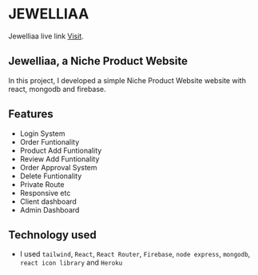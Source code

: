 # JEWELLIAA

Jewelliaa live link [Visit](https://travelzen-5b237.web.app/).

## Jewelliaa, a Niche Product Website

In this project, I developed a simple Niche Product Website website with react, mongodb and firebase.

## Features
* Login System
* Order Funtionality
* Product Add Funtionality
* Review Add Funtionality
* Order Approval System
* Delete Funtionality
* Private Route
* Responsive etc
* Client dashboard
* Admin Dashboard


## Technology used
* I used `tailwind`, `React`, `React Router`, `Firebase`, `node express`, `mongodb`, `react icon library` and `Heroku`